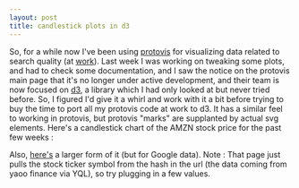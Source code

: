 ```yaml
---
layout: post
title: candlestick plots in d3
---
```


So, for a while now I've been using [protovis](http://mbostock.github.com/protovis/) for visualizing data related to search quality (at [work](http://www.etsy.com)). Last week I was working on tweaking some plots, and had to check some documentation, and I saw the notice on the protovis main page that it's no longer under active development, and their team is now focused on [d3](http://mbostock.github.com/d3/), a library which I had only looked at but never tried before. So, I figured I'd give it a whirl and work with it a bit before trying to buy the time to port all my protovis code at work to d3. It has a similar feel to working in protovis, but protovis "marks" are supplanted by actual svg elements. Here's a candlestick chart of the AMZN stock price for the past few weeks : 

<div id="chart"></div>

Also, [here's](/blog/candlestick.html#GOOG) a larger form of it (but for Google data). Note : That page just pulls the stock ticker symbol from the hash in the url (the data coming from yaoo finance via YQL), so try plugging in a few values.

<script type="text/javascript" src="/js/candlestick.js"></script>
<script type="text/javascript" src="/js/fetchstockdata.js"></script>
<script type="text/javascript">
 var width = 500;
 var height = 300;
 $(document).ready(fetchData);
</script>

